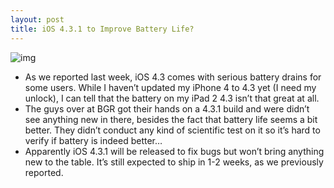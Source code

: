 ```yaml
---
layout: post
title: iOS 4.3.1 to Improve Battery Life?
---
```

![img](http://media.idownloadblog.com/wp-content/uploads/2011/03/BGR-iOS-4.3.1.jpg)
* As we reported last week, iOS 4.3 comes with serious battery drains for some users. While I haven’t updated my iPhone 4 to 4.3 yet (I need my unlock), I can tell that the battery on my iPad 2 4.3 isn’t that great at all.
* The guys over at BGR got their hands on a 4.3.1 build and were didn’t see anything new in there, besides the fact that battery life seems a bit better. They didn’t conduct any kind of scientific test on it so it’s hard to verify if battery is indeed better…
* Apparently iOS 4.3.1 will be released to fix bugs but won’t bring anything new to the table. It’s still expected to ship in 1-2 weeks, as we previously reported.

